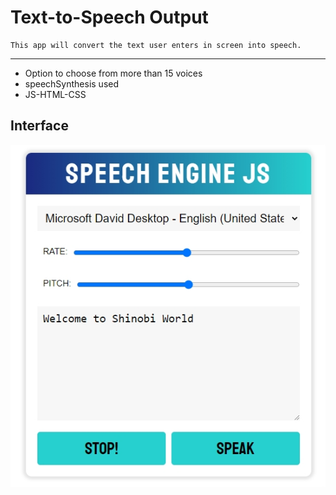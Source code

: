 # Text-to-Speech Output

    This app will convert the text user enters in screen into speech.

---
* Option to choose from more than 15 voices
* speechSynthesis used
* JS-HTML-CSS

## Interface

![Interface](https://raw.githubusercontent.com/VinayakRB/Vanilla-JS-Projects/%2314-Text-to-Speech-Output/Text-to-Speech/img/chrome-capture.jpg)